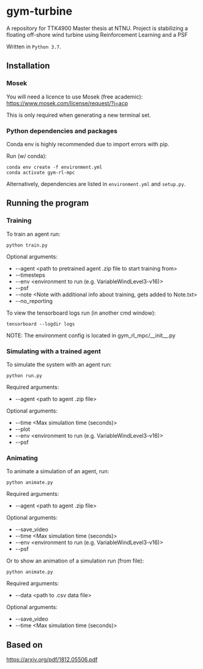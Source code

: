 # gym-turbine
A repository for TTK4900 Master thesis at NTNU. Project is stabilizing a floating off-shore wind turbine using Reinforcement Learning and a PSF

Written in `Python 3.7`.
## Installation
### Mosek
You will need a licence to use Mosek (free academic):\
https://www.mosek.com/license/request/?i=acp

This is only required when generating a new terminal set.

### Python dependencies and packages

Conda env is highly recommended due to import errors with pip.

Run (w/ conda):

```
conda env create -f environment.yml
conda activate gym-rl-mpc
```
Alternatively, dependencies are listed in
`environment.yml` and `setup.py`.


## Running the program


### Training
To train an agent run:
```
python train.py
```
Optional arguments:
- --agent <path to pretrained agent .zip file to start training from>
- --timesteps <number of timesteps to train the agent>
- --env <environment to run (e.g. VariableWindLevel3-v16)>
- --psf <use PSF corrected actions>
- --note <Note with additional info about training, gets added to Note.txt>
- --no_reporting <Skip reporting>

To view the tensorboard logs run (in another cmd window):
```
tensorboard --logdir logs
```

NOTE: The environment config is located in gym_rl_mpc/\_\_init\_\_.py

### Simulating with a trained agent
To simulate the system with an agent run:
```
python run.py
```
Required arguments:
- --agent <path to agent .zip file>

Optional arguments:
- --time <Max simulation time (seconds)>
- --plot
- --env <environment to run (e.g. VariableWindLevel3-v16)>
- --psf <use PSF corrected actions>


### Animating
To animate a simulation of an agent, run:
```
python animate.py
```
Required arguments:
- --agent <path to agent .zip file>

Optional arguments:
- --save_video
- --time <Max simulation time (seconds)>
- --env <environment to run (e.g. VariableWindLevel3-v16)>
- --psf <use PSF corrected actions>

Or to show an animation of a simulation run (from file):
```
python animate.py
```
Required arguments:
- --data <path to .csv data file>

Optional arguments:
- --save_video
- --time <Max simulation time (seconds)>


## Based on

https://arxiv.org/pdf/1812.05506.pdf
